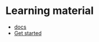 # Learning material

* [docs](https://docs.podman.io/en/latest/Introduction.html)
* [Get started](https://podman.io/get-started)
